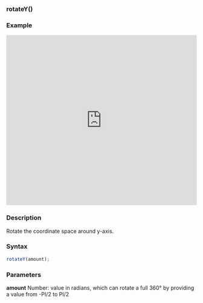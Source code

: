 ### rotateY()

### Example

<iframe width="100%" height="450px" src="https://shaderpark.com/sculpture/-Ljgp9PDpK2HTRSuop74?example=true&embed=true" frameborder="0"></iframe>

### Description
Rotate the coordinate space around y-axis.

### Syntax
```js
rotateY(amount);
```
### Parameters
**amount** Number: value in radians, which can rotate a full 360° by providing a value from -PI/2 to PI/2